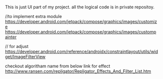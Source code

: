 This is just UI part of my project.
all the logical code is in private repositoy.


//to implement extra module
https://developer.android.com/jetpack/compose/graphics/images/customize
https://developer.android.com/jetpack/compose/graphics/images/custompainter

// for adjust
https://developer.android.com/reference/androidx/constraintlayout/utils/widget/ImageFilterView

checkout algoritham name from below link for effect
http://www.ransen.com/repligator/Repligator_Effects_And_Filter_List.htm